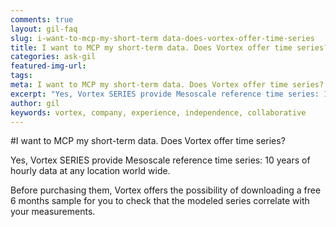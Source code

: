 ```yaml
---
comments: true
layout: gil-faq
slug: i-want-to-mcp-my-short-term data-does-vortex-offer-time-series
title: I want to MCP my short-term data. Does Vortex offer time series?
categories: ask-gil
featured-img-url:
tags:
meta: I want to MCP my short-term data. Does Vortex offer time series?
excerpt: "Yes, Vortex SERIES provide Mesoscale reference time series: 10 years of hourly data at any location world wide."
author: gil
keywords: vortex, company, experience, independence, collaborative
---
```


#I want to MCP my short-term data. Does Vortex offer time series?

Yes, Vortex SERIES provide Mesoscale reference time series: 10 years of hourly data at any location world wide.

Before purchasing them, Vortex offers the possibility of downloading a free 6 months sample for you to check that the modeled series correlate with your measurements.